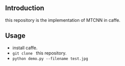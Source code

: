 ## Introduction
 this repository is the implementation of MTCNN in caffe.
 
## Usage 
 * install caffe.
 * `git clone ` this repository.
 * `python demo.py --filename test.jpg ` 
